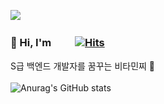 <a href="https://blog.naver.com/ghdalswl77" target="_blank"><img src="https://img.shields.io/badge/Blog-DD0B78?style=flat-square&logo=GitHub%20Sponsors&logoColor=white"/></a><br/>

### 👋 Hi, I'm ㅤㅤ [![Hits](https://hits.seeyoufarm.com/api/count/incr/badge.svg?url=https%3A%2F%2Fgithub.com%2Feunsukimme&count_bg=%2379C83D&title_bg=%23555555&icon=&icon_color=%23E7E7E7&title=hits&edge_flat=false)](https://hits.seeyoufarm.com)



S급 백엔드 개발자를 꿈꾸는 비타민찌 🚀 <br/><br/>
![Anurag's GitHub stats](https://github-readme-stats.vercel.app/api?username=minjipi&show_icons=true&theme=ayu-mirage)
